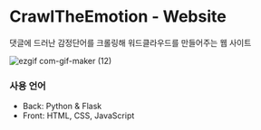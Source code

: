 # CrawlTheEmotion - Website
댓글에 드러난 감정단어를 크롤링해 워드클라우드를 만들어주는 웹 사이트

![ezgif com-gif-maker (12)](https://user-images.githubusercontent.com/59073612/146145540-d70cb119-309e-4889-9980-403638ff56a9.gif)


### 사용 언어
- Back: Python & Flask
- Front: HTML, CSS, JavaScript
